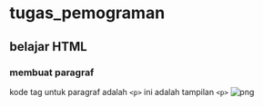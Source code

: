 # tugas_pemograman 
## belajar HTML

### membuat paragraf
kode tag untuk paragraf adalah `<p>`
ini adalah tampilan `<p>`
![png](ss/file.pmg)


